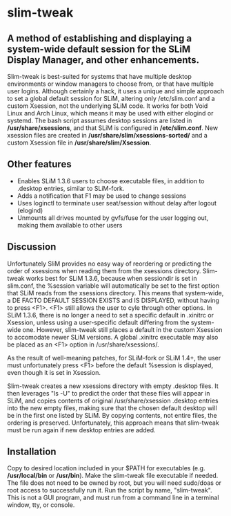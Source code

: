 # slim-tweak
## A method of establishing and displaying a system-wide default session for the SLiM Display Manager, and other enhancements.
Slim-tweak is best-suited for systems that have multiple desktop environments or window managers to choose from, or that have multiple user logins.  Although certainly a hack, it uses a unique and simple approach to set a global default session for SLiM, altering only /etc/slim.conf and a custom Xsession, not the underlying SLiM code. It works for both Void Linux and Arch Linux, which means it may be used with either elogind or systemd. The bash script assumes desktop sessions are listed in **/usr/share/xsessions**, and that SLiM is configured in **/etc/slim.conf**. New xsession files are created in **/usr/share/slim/xsessions-sorted/** and a custom Xsession file in **/usr/share/slim/Xsession**.

## Other features
- Enables SLiM 1.3.6 users to choose executable files, in addition to .desktop entries, similar to SLiM-fork.
- Adds a notification that F1 may be used to change sessions
- Uses loginctl to terminate user seat/session without delay after logout (elogind)
- Unmounts all drives mounted by gvfs/fuse for the user logging out, making them available to other users

## Discussion
Unfortunately SliM provides no easy way of reordering or predicting the order of xsessions when reading them from the xsessions directory. Slim-tweak works best for SLiM 1.3.6, because when sessiondir is set in slim.conf, the %session variable will automatically be set to the first option that SLiM reads from the xsessions directory. This means that system-wide, a DE FACTO DEFAULT SESSION EXISTS and IS DISPLAYED, without having to press \<F1\>. \<F1\> still allows the user to cyle through other options. In SLiM 1.3.6, there is no longer a need to set a specific default in .xinitrc or Xsession, unless using a user-specific default differing from the system-wide one. However, slim-tweak still places a default in the custom Xsession to accomodate newer SLiM versions. A global .xinitrc executable may also be placed as an \<F1\> option in /usr/share/xsessions/. 

As the result of well-meaning patches, for SLiM-fork or SLiM 1.4+, the user must unfortunately press \<F1\> before the default %session is displayed, even though it is set in Xsession. 

Slim-tweak creates a new xsessions directory with empty .desktop files. It then leverages "ls -U" to predict the order that these files will appear in SLiM, and copies contents of original /usr/share/xsession .desktop entries into the new empty files, making sure that the chosen default desktop will be in the first one listed by SLiM. By copying contents, not entire files, the ordering is preserved. Unfortunately, this approach means that slim-tweak must be run again if new desktop entries are added.

## Installation
Copy to desired location included in your $PATH for executables (e.g. **/usr/local/bin** or **/usr/bin**). Make the slim-tweak file executable if needed. The file does not need to be owned by root, but you will need sudo/doas or root access to successfully run it. Run the script by name, "slim-tweak". This is not a GUI program, and must run from a command line in a terminal window, tty, or console.

